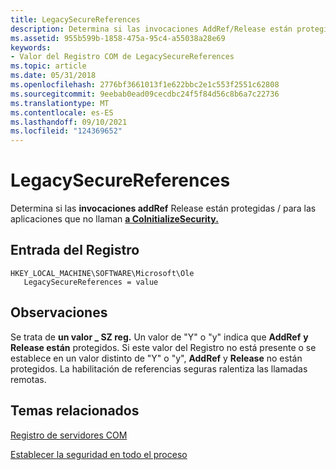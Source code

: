 ```yaml
---
title: LegacySecureReferences
description: Determina si las invocaciones AddRef/Release están protegidas para las aplicaciones que no llaman a CoInitializeSecurity.
ms.assetid: 955b599b-1858-475a-95c4-a55038a28e69
keywords:
- Valor del Registro COM de LegacySecureReferences
ms.topic: article
ms.date: 05/31/2018
ms.openlocfilehash: 2776bf3661013f1e622bbc2e1c553f2551c62808
ms.sourcegitcommit: 9eebab0ead09cecdbc24f5f84d56c8b6a7c22736
ms.translationtype: MT
ms.contentlocale: es-ES
ms.lasthandoff: 09/10/2021
ms.locfileid: "124369652"
---
```

# <a name="legacysecurereferences"></a>LegacySecureReferences

Determina si las **invocaciones addRef** Release están protegidas /  para las aplicaciones que no llaman [**a CoInitializeSecurity.**](/windows/desktop/api/combaseapi/nf-combaseapi-coinitializesecurity)

## <a name="registry-entry"></a>Entrada del Registro

```
HKEY_LOCAL_MACHINE\SOFTWARE\Microsoft\Ole
   LegacySecureReferences = value
```

## <a name="remarks"></a>Observaciones

Se trata de **un valor \_ SZ reg.** Un valor de "Y" o "y" indica que **AddRef** **y Release están** protegidos. Si este valor del Registro no está presente o se establece en un valor distinto de "Y" o "y", **AddRef** y **Release** no están protegidos. La habilitación de referencias seguras ralentiza las llamadas remotas.

## <a name="related-topics"></a>Temas relacionados

<dl> <dt>

[Registro de servidores COM](registering-com-servers.md)
</dt> <dt>

[Establecer la seguridad en todo el proceso](setting-processwide-security.md)
</dt> </dl>

 

 




